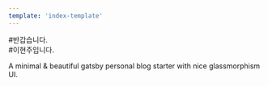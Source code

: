 ```yaml
---
template: 'index-template'
---
```


#반갑습니다.  
#이현주입니다.

A minimal & beautiful gatsby personal blog starter with nice glassmorphism UI.
